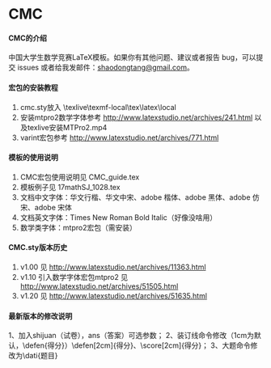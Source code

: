 # CMC

#### CMC的介绍
中国大学生数学竞赛LaTeX模板。如果你有其他问题、建议或者报告 bug，可以提交 issues 或者给我发邮件：shaodongtang@gmail.com。

#### 宏包的安装教程

1. cmc.sty放入 \texlive\texmf-local\tex\latex\local
2. 安装mtpro2数学字体参考 http://www.latexstudio.net/archives/241.html 以及texlive安装MTPro2.mp4
3. varint宏包参考 http://www.latexstudio.net/archives/771.html

#### 模板的使用说明

1. CMC宏包使用说明见 CMC_guide.tex
2. 模板例子见 17mathSJ_1028.tex
3. 文档中文字体：华文行楷、华文中宋、adobe 楷体、adobe 黑体、adobe 仿宋、adobe 宋体
4. 文档英文字体：Times New Roman Bold Italic（好像没啥用）
5. 数学类字体：mtpro2宏包（需安装）

#### CMC.sty版本历史

1. v1.00 见 http://www.latexstudio.net/archives/11363.html
2. v1.10 引入数学字体宏包mtpro2 见 http://www.latexstudio.net/archives/51505.html
3. v1.20 见 http://www.latexstudio.net/archives/51635.html

#### 最新版本的修改说明

1、加入shijuan（试卷），ans（答案）可选参数；
2、装订线命令修改（1cm为默认，\defen{得分}）\defen[2cm]{得分}、\score[2cm]{得分}；
3、大题命令修改为\dati{题目}

